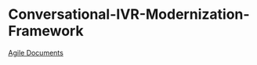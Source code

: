 # Conversational-IVR-Modernization-Framework

[Agile Documents](https://docs.google.com/spreadsheets/d/18HXZIsQn9ZBEV3ul3sBsT7wJyxIOnSc3HJbwQZ5H-ug/edit?usp=sharing)
